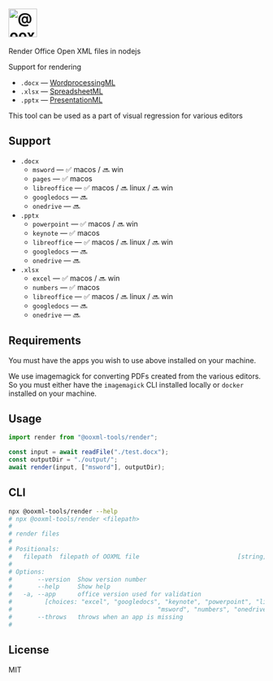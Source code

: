 # <img alt="@ooxml-tools/render" height="56" src="https://github.com/user-attachments/assets/6d466b8c-64e5-4c8d-a849-5428c67535b1" />

Render Office Open XML files in nodejs

Support for rendering

- `.docx` — [WordprocessingML](http://officeopenxml.com/anatomyofOOXML.php)
- `.xlsx` — [SpreadsheetML](http://officeopenxml.com/anatomyofOOXML-xlsx.php)
- `.pptx` — [PresentationML](http://officeopenxml.com/anatomyofOOXML-pptx.php)

This tool can be used as a part of visual regression for various editors

## Support

- `.docx`
  - `msword` — ✅ macos / 🔜 win
  - `pages` — ✅ macos
  - `libreoffice` — ✅ macos / 🔜 linux / 🔜 win
  - `googledocs` — 🔜
  - `onedrive` — 🔜
- `.pptx`
  - `powerpoint` — ✅ macos / 🔜 win
  - `keynote` — ✅ macos
  - `libreoffice` — ✅ macos / 🔜 linux / 🔜 win
  - `googledocs` — 🔜
  - `onedrive` — 🔜
- `.xlsx`
  - `excel` — ✅ macos / 🔜 win
  - `numbers` — ✅ macos
  - `libreoffice` — ✅ macos / 🔜 linux / 🔜 win
  - `googledocs` — 🔜
  - `onedrive` — 🔜


## Requirements
You must have the apps you wish to use above installed on your machine.

We use imagemagick for converting PDFs created from the various editors. So you must either have the `imagemagick` CLI installed locally or `docker` installed on your machine.


## Usage

```js
import render from "@ooxml-tools/render";

const input = await readFile("./test.docx");
const outputDir = "./output/";
await render(input, ["msword"], outputDir);
```

## CLI

```bash
npx @ooxml-tools/render --help
# npx @ooxml-tools/render <filepath>
#
# render files
#
# Positionals:
#   filepath  filepath of OOXML file                           [string] [required]
#
# Options:
#       --version  Show version number                                   [boolean]
#       --help     Show help                                             [boolean]
#   -a, --app      office version used for validation
#         [choices: "excel", "googledocs", "keynote", "powerpoint", "libreoffice",
#                                        "msword", "numbers", "onedrive", "pages"]
#       --throws   throws when an app is missing                         [boolean]
#
```

## License

MIT

